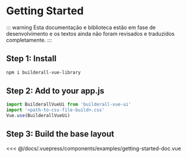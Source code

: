 # Getting Started

::: warning
Esta documentação e biblioteca estão em fase de desenvolvimento e os textos ainda não foram revisados e traduzidos completamente.
:::

## Step 1: Install

```bash
npm i builderall-vue-library
```

## Step 2: Add to your app.js

```js
import BuilderallVueUi from 'builderall-vue-ui'
import '<path-to-css-file-build>.css'
Vue.use(BuilderallVueUi)
```

## Step 3: Build the base layout

<SourceCode>
<<< @/docs/.vuepress/components/examples/getting-started-doc.vue
</SourceCode>